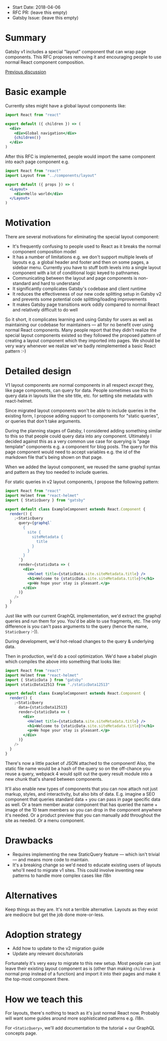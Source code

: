 - Start Date: 2018-04-06
- RFC PR: (leave this empty)
- Gatsby Issue: (leave this empty)

# Summary

Gatsby v1 includes a special "layout" component that can wrap page components.
This RFC proposes removing it and encouraging people to use normal React
component composition.

[Previous discussion](https://github.com/gatsbyjs/gatsby/issues/3830)

# Basic example

Currently sites might have a global layout components like:

```jsx
import React from "react"

export default ({ children }) => (
  <div>
    <div>Global navigation</div>
    {children()}
  </div>
)
```

After this RFC is implemented, people would import the same component into each
page component e.g.

```jsx
import React from "react"
import Layout from "../components/layout"

export default ({ props }) => (
  <Layout>
    <div>Hello world</div>
  </Layout>
)
```

# Motivation

There are several motivations for eliminating the special layout component:

- It's frequently confusing to people used to React as it breaks the normal component composition model
- It has a number of limitations e.g. we don't support multiple levels of layouts e.g. a global header and footer and then on some pages, a sidebar menu. Currently you have to stuff both levels into a single layout component with a lot of
  conditional logic keyed to pathnames.
- Communicating between the layout and page components is non-standard and hard to understand
- It significantly complicates Gatsby's codebase and client runtime
- It reduces the effectiveness of our new code splitting setup in Gatsby v2 and prevents some potential code splitting/loading improvements
- It makes Gatsby page transitions work oddly compared to normal React and relatively
  difficult to do well

So it short, it complicates learning and using Gatsby for users as well as
maintaining our codebase for maintainers — all for no benefit over using normal
React components. Many people report that they didn't realize the special
layout components existed so they followed the proposed pattern of creating
a layout component which they imported into pages. We should be very wary whenever
we realize we've badly reimplemented a basic React pattern :-)

# Detailed design

V1 layout components are normal components in all respect _except_ they, like
page components, can query for data. People sometimes use this to query data in
layouts like the site title, etc. for setting site metadata with react-helmet.

Since migrated layout components won't be able to include queries in the
existing form, I propose adding support to components for "static queries",
or queries that don't take arguments.

During the planning stages of Gatsby, I considered adding something similar to
this so that people could query data into any component. Ultimately I decided
against this as a very common use case for querying is "page template"
components e.g. a component for blog posts. The query for this page component
would need to accept variables e.g. the id of the markdown file that's being
shown on that page.

When we added the layout component, we reused the same graphql syntax and
pattern as they too needed to include queries.

For static queries in v2 layout components, I propose the following pattern:

```jsx
import React from "react"
import Helmet from "react-helmet"
import { StaticQuery } from "gatsby"

export default class ExampleComponent extends React.Component {
  render() {
    ;<StaticQuery
      query={graphql`
        {
          site {
            siteMetadata {
              title
            }
          }
        }
      `}
      render={staticData => (
        <div>
          <Helmet title={staticData.site.siteMetadata.title} />
          <h1>Welcome to {staticData.site.siteMetadata.title}!</h1>
          <p>We hope your stay is pleasant.</p>
        </div>
      )}
    />
  }
}
```

Just like with our current GraphQL implementation, we'd extract the graphql
queries and run them for you. You'd be able to use fragments, etc. The only
difference is you can't pass arguments to the query (hence the name,
`StaticQuery` :-)).

During development, we'd hot-reload changes to the query & underlying data.

Then in production, we'd do a cool optimization. We'd have a babel plugin which
compiles the above into something that looks like:

```jsx
import React from "react"
import Helmet from "react-helmet"
import { StaticData } from "gatsby"
import staticData12513 from "./staticData12513"

export default class ExampleComponent extends React.Component {
  render() {
    ;<StaticQuery
      data={staticData12513}
      render={staticData => (
        <div>
          <Helmet title={staticData.site.siteMetadata.title} />
          <h1>Welcome to {staticData.site.siteMetadata.title}!</h1>
          <p>We hope your stay is pleasant.</p>
        </div>
      )}
    />
  }
}
```

There's now a little packet of JSON attached to the component! Also, the static file name would be a hash of the query so on the off-chance you reuse a query, webpack 4 would split out the query result module into a new chunk that's shared between components.

It'll also enable new types of components that you can now attach not just markup, styles, and interactivity, but also bits of data. E.g. imagine a SEO component that queries standard data + you can pass in page specific data as well. Or a team member avatar component that has queried the name + image of the 10 team members so you can drop in the component anywhere it's needed. Or a product preview that you can manually add throughout the site as needed. Or a menu component.

# Drawbacks

- Requires implementing the new StaticQuery feature — which isn't trivial — and means
  more code to maintain.
- It's a breaking change so we'd need to educate existing users of layouts who'll need to migrate v1 sites.
  This could involve inventing new patterns to handle more complex cases like
  i18n

# Alternatives

Keep things as they are. It's not a terrible alternative. Layouts as they exist
are mediocre but get the job done more-or-less.

# Adoption strategy

- Add how to update to the v2 migration guide
- Update any relevant docs/tutorials

Fortunately it's very easy to migrate to this new setup. Most people
can just leave their existing layout component as is (other than making
`children` a normal prop instead of a function) and import it into their
pages and make it the top-most component there.

# How we teach this

For layouts, there's nothing to teach as it's just normal React now. Probably
will want some guides around more sophisticated patterns e.g. i18n.

For `<StaticQuery>`, we'll add documentation to the tutorial + our GraphQL
concepts page.
